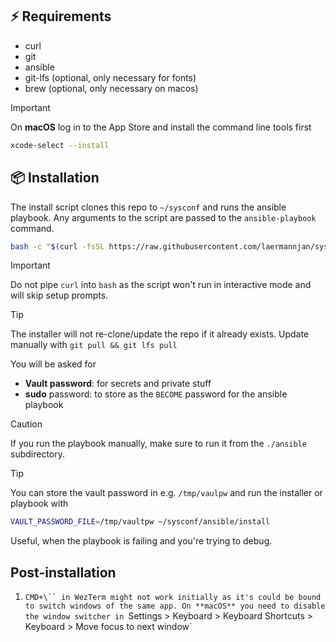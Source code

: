 ## ⚡️ Requirements
- curl
- git
- ansible
- git-lfs (optional, only necessary for fonts)
- brew (optional, only necessary on macos)

> [!Important]
> On **macOS** log in to the App Store and install the command line tools first
> ```sh
> xcode-select --install
> ```

## 📦 Installation
The install script clones this repo to `~/sysconf` and runs the ansible playbook. Any arguments to the script are passed to the `ansible-playbook` command.

```sh
bash -c "$(curl -fsSL https://raw.githubusercontent.com/laermannjan/sysconf/HEAD/ansible/install)"
```

> [!Important]
> Do not pipe `curl` into `bash` as the script won't run in interactive mode and will skip setup prompts.

> [!Tip]
> The installer will not re-clone/update the repo if it already exists.
> Update manually with `git pull && git lfs pull`

You will be asked for
- **Vault password**: for secrets and private stuff
- **sudo** password: to store as the `BECOME` password for the ansible playbook

> [!Caution]
> If you run the playbook manually, make sure to run it from the `./ansible` subdirectory.

> [!Tip]
> You can store the vault password in e.g. `/tmp/vaulpw` and run the installer or playbook with
> ```sh
> VAULT_PASSWORD_FILE=/tmp/vaultpw ~/sysconf/ansible/install
> ```
> Useful, when the playbook is failing and you're trying to debug.

## Post-installation
1. `CMD+\`` in WezTerm might not work initially as it's could be bound to switch windows of the same app.
On **macOS** you need to disable the window switcher in `Settings > Keyboard > Keyboard Shortcuts > Keyboard > Move focus to next window`
